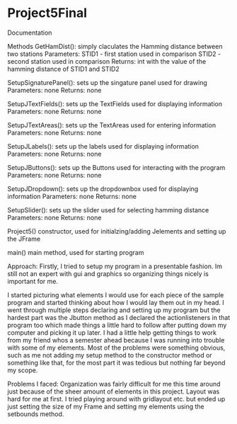 # Project5Final
Documentation

Methods
GetHamDist():
  simply claculates the Hamming distance between two stations
  Parameters:
    STID1 - first station used in comparison
    STID2 - second station used in comparison
  Returns:
    int with the value of the hamming distance of STID1 and STID2
    
SetupSignaturePanel():
  sets up the singature panel used for drawing
  Parameters:
    none
  Returns:
    none
    
SetupJTextFields():
  sets up the TextFields used for displaying information
  Parameters:
    none
  Returns:
    none
    
SetupJTextAreas():
  sets up the TextAreas used for entering information
  Parameters:
    none
  Returns:
    none
    
SetupJLabels():
  sets up the labels used for displaying information
  Parameters:
    none
  Returns:
    none
    
SetupJButtons():
  sets up the Buttons used for interacting with the program
  Parameters:
    none
  Returns:
    none
    
SetupJDropdown():
  sets up the dropdownbox used for displaying information
  Parameters:
    none
  Returns:
    none
    
SetupSlider():
  sets up the slider used for selecting hamming distance
  Parameters:
    none
  Returns:
    none
    
Project5()
  constructor, used for initialzing/adding Jelements and setting up the JFrame
 
main()
  main method, used for starting program
  
Approach:
Firstly, I tried to setup my program in a presentable fashion. Im still not an expert with gui and graphics so organizing things nicely is important for me.

I started picturing what elements I would use for each piece of the sample program and started thinking about how I would lay them out in my head. I went through multiple steps declaring and setting up my program but the hardest part was the Jbutton method as I declared the actionlisteners in that program too which made things a little hard to follow after putting down my computer and picking it up later. I had a little help getting things to work from my friend whos a semester ahead because I was running into trouble with some of my elements. Most of the problems were something obvious, such as me not adding my setup method to the constructor method or something like that, for the most part it was tedious but nothing far beyond my scope.

Problems I faced:
Organization was fairly difficult for me this time around just because of the sheer amount of elements in this project.
Layout was hard for me at first. I tried playing around with gridlayout etc. but ended up just setting the size of my Frame and setting my elements using the setbounds method.
